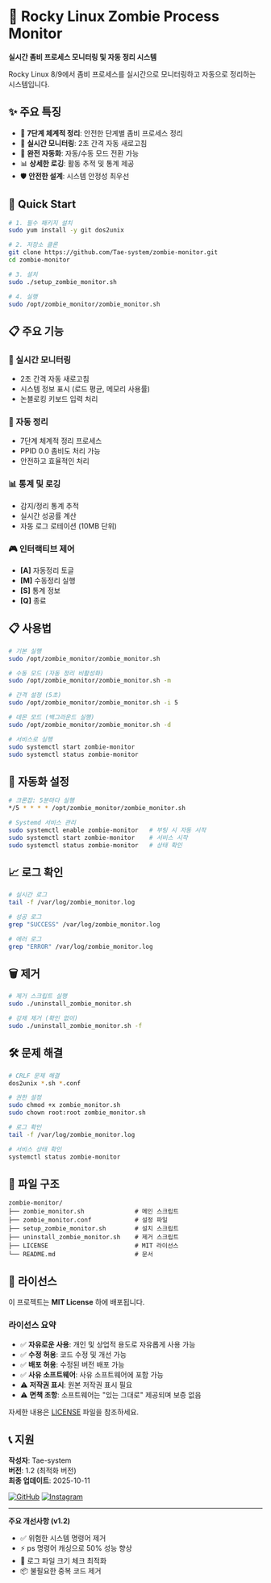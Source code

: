 # 🧟 Rocky Linux Zombie Process Monitor

**실시간 좀비 프로세스 모니터링 및 자동 정리 시스템**

Rocky Linux 8/9에서 좀비 프로세스를 실시간으로 모니터링하고 자동으로 정리하는 시스템입니다.

## ✨ 주요 특징
- 🎯 **7단계 체계적 정리**: 안전한 단계별 좀비 프로세스 정리
- 🔄 **실시간 모니터링**: 2초 간격 자동 새로고침
- 🤖 **완전 자동화**: 자동/수동 모드 전환 가능
- 📊 **상세한 로깅**: 활동 추적 및 통계 제공
- 🛡️ **안전한 설계**: 시스템 안정성 최우선


## 🚀 Quick Start

```bash
# 1. 필수 패키지 설치
sudo yum install -y git dos2unix

# 2. 저장소 클론
git clone https://github.com/Tae-system/zombie-monitor.git
cd zombie-monitor

# 3. 설치
sudo ./setup_zombie_monitor.sh

# 4. 실행
sudo /opt/zombie_monitor/zombie_monitor.sh
```

## 📋 주요 기능

### 🎯 실시간 모니터링
- 2초 간격 자동 새로고침
- 시스템 정보 표시 (로드 평균, 메모리 사용률)
- 논블로킹 키보드 입력 처리

### 🤖 자동 정리
- 7단계 체계적 정리 프로세스
- PPID 0.0 좀비도 처리 가능
- 안전하고 효율적인 처리

### 📊 통계 및 로깅
- 감지/정리 통계 추적
- 실시간 성공률 계산
- 자동 로그 로테이션 (10MB 단위)

### 🎮 인터랙티브 제어
- **[A]** 자동정리 토글
- **[M]** 수동정리 실행
- **[S]** 통계 정보
- **[Q]** 종료

## 📋 사용법

```bash
# 기본 실행
sudo /opt/zombie_monitor/zombie_monitor.sh

# 수동 모드 (자동 정리 비활성화)
sudo /opt/zombie_monitor/zombie_monitor.sh -m

# 간격 설정 (5초)
sudo /opt/zombie_monitor/zombie_monitor.sh -i 5

# 데몬 모드 (백그라운드 실행)
sudo /opt/zombie_monitor/zombie_monitor.sh -d

# 서비스로 실행
sudo systemctl start zombie-monitor
sudo systemctl status zombie-monitor
```

## 🔧 자동화 설정

```bash
# 크론잡: 5분마다 실행
*/5 * * * * /opt/zombie_monitor/zombie_monitor.sh

# Systemd 서비스 관리
sudo systemctl enable zombie-monitor   # 부팅 시 자동 시작
sudo systemctl start zombie-monitor    # 서비스 시작
sudo systemctl status zombie-monitor   # 상태 확인
```

## 📈 로그 확인

```bash
# 실시간 로그
tail -f /var/log/zombie_monitor.log

# 성공 로그
grep "SUCCESS" /var/log/zombie_monitor.log

# 에러 로그
grep "ERROR" /var/log/zombie_monitor.log
```

## 🗑️ 제거

```bash
# 제거 스크립트 실행
sudo ./uninstall_zombie_monitor.sh

# 강제 제거 (확인 없이)
sudo ./uninstall_zombie_monitor.sh -f
```

## 🛠️ 문제 해결

```bash
# CRLF 문제 해결
dos2unix *.sh *.conf

# 권한 설정
sudo chmod +x zombie_monitor.sh
sudo chown root:root zombie_monitor.sh

# 로그 확인
tail -f /var/log/zombie_monitor.log

# 서비스 상태 확인
systemctl status zombie-monitor
```

## 📁 파일 구조

```
zombie-monitor/
├── zombie_monitor.sh              # 메인 스크립트
├── zombie_monitor.conf            # 설정 파일
├── setup_zombie_monitor.sh        # 설치 스크립트
├── uninstall_zombie_monitor.sh    # 제거 스크립트
├── LICENSE                        # MIT 라이선스
└── README.md                      # 문서
```

## 📄 라이선스

이 프로젝트는 **MIT License** 하에 배포됩니다.

### 라이선스 요약
- ✅ **자유로운 사용**: 개인 및 상업적 용도로 자유롭게 사용 가능
- ✅ **수정 허용**: 코드 수정 및 개선 가능  
- ✅ **배포 허용**: 수정된 버전 배포 가능
- ✅ **사유 소프트웨어**: 사유 소프트웨어에 포함 가능
- ⚠️ **저작권 표시**: 원본 저작권 표시 필요
- ⚠️ **면책 조항**: 소프트웨어는 "있는 그대로" 제공되며 보증 없음

자세한 내용은 [LICENSE](LICENSE) 파일을 참조하세요.

## 📞 지원

**작성자**: Tae-system  
**버전**: 1.2 (최적화 버전)  
**최종 업데이트**: 2025-10-11

[![GitHub](https://img.shields.io/badge/GitHub-Tae--system-181717?logo=github)](https://github.com/Tae-system)
[![Instagram](https://img.shields.io/badge/Instagram-tae__system-E4405F?logo=instagram)](https://instagram.com/tae_system)

---

**주요 개선사항 (v1.2)**
- ✅ 위험한 시스템 명령어 제거
- ⚡ ps 명령어 캐싱으로 50% 성능 향상
- 🚀 로그 파일 크기 체크 최적화
- 📦 불필요한 중복 코드 제거


